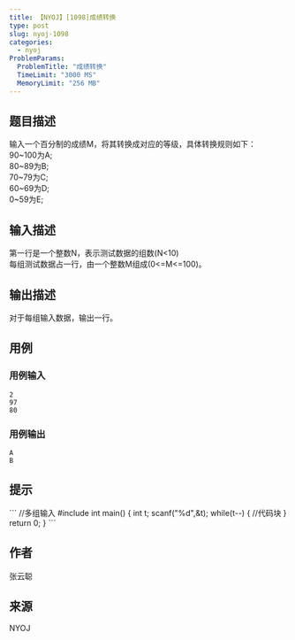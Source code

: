 ```yaml
---
title: 【NYOJ】[1098]成绩转换
type: post
slug: nyoj-1098
categories:
  - nyoj
ProblemParams:
  ProblemTitle: "成绩转换"
  TimeLimit: "3000 MS"
  MemoryLimit: "256 MB"
---
```


## 题目描述

输入一个百分制的成绩M，将其转换成对应的等级，具体转换规则如下：  
90~100为A;  
80~89为B;  
70~79为C;  
60~69为D;  
0~59为E;

## 输入描述

第一行是一个整数N，表示测试数据的组数(N<10)  
每组测试数据占一行，由一个整数M组成(0<=M<=100)。

## 输出描述

对于每组输入数据，输出一行。

## 用例

### 用例输入

```
2
97
80
```  

### 用例输出

```
A
B
```

## 提示

\`\`\` //多组输入 #include int main() { int t; scanf("%d",&t); while(t--) { //代码块 } return 0; } \`\`\`

## 作者

张云聪

## 来源

NYOJ
